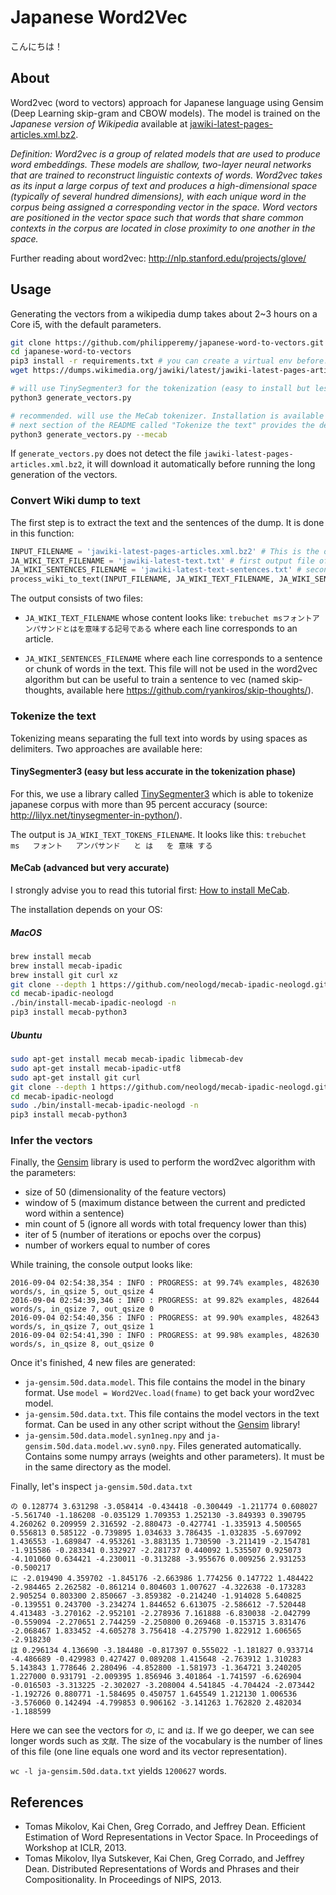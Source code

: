 # Japanese Word2Vec

こんにちは！

## About

Word2vec (word to vectors) approach for Japanese language using Gensim (Deep Learning skip-gram and CBOW models). The model is trained on the *Japanese version of Wikipedia* available at [jawiki-latest-pages-articles.xml.bz2](https://dumps.wikimedia.org/jawiki/latest/).

<i>Definition: Word2vec is a group of related models that are used to produce word embeddings. These models are shallow, two-layer neural networks that are trained to reconstruct linguistic contexts of words. Word2vec takes as its input a large corpus of text and produces a high-dimensional space (typically of several hundred dimensions), with each unique word in the corpus being assigned a corresponding vector in the space. Word vectors are positioned in the vector space such that words that share common contexts in the corpus are located in close proximity to one another in the space.</i>

Further reading about word2vec: http://nlp.stanford.edu/projects/glove/

## Usage

Generating the vectors from a wikipedia dump takes about 2~3 hours on a Core i5, with the default parameters.
```bash
git clone https://github.com/philipperemy/japanese-word-to-vectors.git
cd japanese-word-to-vectors
pip3 install -r requirements.txt # you can create a virtual env before.
wget https://dumps.wikimedia.org/jawiki/latest/jawiki-latest-pages-articles.xml.bz2 # 2.4GB. It can take some time depending of your internet speed!

# will use TinySegmenter3 for the tokenization (easy to install but less accurate)
python3 generate_vectors.py 

# recommended. will use the MeCab tokenizer. Installation is available at http://www.robfahey.co.uk/blog/japanese-text-analysis-in-python/
# next section of the README called "Tokenize the text" provides the details to install it as well.
python3 generate_vectors.py --mecab
```

If `generate_vectors.py` does not detect the file `jawiki-latest-pages-articles.xml.bz2`, it will download it automatically before running the long generation of the vectors.

### Convert Wiki dump to text
The first step is to extract the text and the sentences of the dump. It is done in this function:

```python
INPUT_FILENAME = 'jawiki-latest-pages-articles.xml.bz2' # This is the only input filename
JA_WIKI_TEXT_FILENAME = 'jawiki-latest-text.txt' # first output file of the function
JA_WIKI_SENTENCES_FILENAME = 'jawiki-latest-text-sentences.txt' # second output file of the function
process_wiki_to_text(INPUT_FILENAME, JA_WIKI_TEXT_FILENAME, JA_WIKI_SENTENCES_FILENAME)
```

The output consists of two files:

- `JA_WIKI_TEXT_FILENAME` whose content looks like:
`trebuchet msフォントアンパサンドとはを意味する記号である`
where each line corresponds to an article.

- `JA_WIKI_SENTENCES_FILENAME` where each line corresponds to a sentence or chunk of words in the text. This file will not be used in the word2vec algorithm but can be useful to train a sentence to vec (named skip-thoughts, available here https://github.com/ryankiros/skip-thoughts/).

### Tokenize the text

Tokenizing means separating the full text into words by using spaces as delimiters. Two approaches are available here:

#### TinySegmenter3 (easy but less accurate in the tokenization phase)

For this, we use a library called [TinySegmenter3](https://pypi.python.org/pypi/tinysegmenter3/0.1.0) which is able to tokenize japanese corpus with more than 95 percent accuracy (source: http://lilyx.net/tinysegmenter-in-python/).

The output is `JA_WIKI_TEXT_TOKENS_FILENAME`. It looks like this:
`trebuchet   ms   フォント   アンパサンド   と は   を 意味 する`

#### MeCab (advanced but very accurate)

I strongly advise you to read this tutorial first: [How to install MeCab](http://www.robfahey.co.uk/blog/japanese-text-analysis-in-python/).

The installation depends on your OS:

##### MacOS

```bash
brew install mecab
brew install mecab-ipadic
brew install git curl xz
git clone --depth 1 https://github.com/neologd/mecab-ipadic-neologd.git
cd mecab-ipadic-neologd
./bin/install-mecab-ipadic-neologd -n
pip3 install mecab-python3
```

##### Ubuntu

```bash
sudo apt-get install mecab mecab-ipadic libmecab-dev
sudo apt-get install mecab-ipadic-utf8
sudo apt-get install git curl
git clone --depth 1 https://github.com/neologd/mecab-ipadic-neologd.git
cd mecab-ipadic-neologd
sudo ./bin/install-mecab-ipadic-neologd -n
pip3 install mecab-python3
```

### Infer the vectors
Finally, the [Gensim](https://radimrehurek.com/gensim/) library is used to perform the word2vec algorithm with the parameters:
- size of 50 (dimensionality of the feature vectors)
- window of 5 (maximum distance between the current and predicted word within a sentence)
- min count of 5 (ignore all words with total frequency lower than this)
- iter of 5 (number of iterations or epochs over the corpus)
- number of workers equal to number of cores

While training, the console output looks like:
```
2016-09-04 02:54:38,354 : INFO : PROGRESS: at 99.74% examples, 482630 words/s, in_qsize 5, out_qsize 4
2016-09-04 02:54:39,346 : INFO : PROGRESS: at 99.82% examples, 482644 words/s, in_qsize 7, out_qsize 0
2016-09-04 02:54:40,356 : INFO : PROGRESS: at 99.90% examples, 482643 words/s, in_qsize 7, out_qsize 1
2016-09-04 02:54:41,390 : INFO : PROGRESS: at 99.98% examples, 482630 words/s, in_qsize 8, out_qsize 0
```
Once it's finished, 4 new files are generated:
- `ja-gensim.50d.data.model`. This file contains the model in the binary format. Use `model = Word2Vec.load(fname)` to get back your word2vec model.
- `ja-gensim.50d.data.txt`. This file contains the model vectors in the text format. Can be used in any other script without the [Gensim](https://radimrehurek.com/gensim/) library!
- `ja-gensim.50d.data.model.syn1neg.npy` and `ja-gensim.50d.data.model.wv.syn0.npy`. Files generated automatically. Contains some numpy arrays (weights and other parameters). It must be in the same directory as the model.

Finally, let's inspect `ja-gensim.50d.data.txt`

```
の 0.128774 3.631298 -3.058414 -0.434418 -0.300449 -1.211774 0.608027 -5.561740 -1.186208 -0.035129 1.709353 1.252130 -3.849393 0.390795 4.260262 0.209959 2.316592 -2.880473 -0.427741 -1.335913 4.500565 0.556813 0.585122 -0.739895 1.034633 3.786435 -1.032835 -5.697092 1.436553 -1.689847 -4.953261 -3.883135 1.730590 -3.211419 -2.154781 -1.915586 -0.283341 0.332927 -2.281737 0.440092 1.535507 0.925073 -4.101060 0.634421 -4.230011 -0.313288 -3.955676 0.009256 2.931253 -0.500217
に -2.019490 4.359702 -1.845176 -2.663986 1.774256 0.147722 1.484422 -2.984465 2.262582 -0.861214 0.804603 1.007627 -4.322638 -0.173283 2.905254 0.803300 2.850667 -3.859382 -0.214240 -1.914028 5.640825 -0.139551 0.243700 -3.234274 1.844652 6.613075 -2.586612 -7.520448 4.413483 -3.270162 -2.952101 -2.278936 7.161888 -6.830038 -2.042799 -0.559094 -2.270651 2.744259 -2.250800 0.269468 -0.153715 3.831476 -2.068467 1.833452 -4.605278 3.756418 -4.275790 1.822912 1.606565 -2.918230
は 0.296134 4.136690 -3.184480 -0.817397 0.555022 -1.181827 0.933714 -4.486689 -0.429983 0.427427 0.089208 1.415648 -2.763912 1.310283 5.143843 1.778646 2.280496 -4.852800 -1.581973 -1.364721 3.240205 1.227000 0.931791 -2.009395 1.856946 3.401864 -1.741597 -6.626904 -0.016503 -3.313225 -2.302027 -3.208004 4.541845 -4.704424 -2.073442 -1.192726 0.880771 -1.584695 0.450757 1.645549 1.212130 1.006536 -3.576060 0.142494 -4.799853 0.906162 -3.141263 1.762820 2.482034 -1.188599
```
Here we can see the vectors for `の`, `に` and `は`. If we go deeper, we can see longer words such as `文献`. The size of the vocabulary is the number of lines of this file (one line equals one word and its vector representation).

`wc -l ja-gensim.50d.data.txt` yields `1200627` words.


## References
- Tomas Mikolov, Kai Chen, Greg Corrado, and Jeffrey Dean. Efficient Estimation of Word Representations in Vector Space. In Proceedings of Workshop at ICLR, 2013.
-	Tomas Mikolov, Ilya Sutskever, Kai Chen, Greg Corrado, and Jeffrey Dean. Distributed Representations of Words and Phrases and their Compositionality. In Proceedings of NIPS, 2013.
